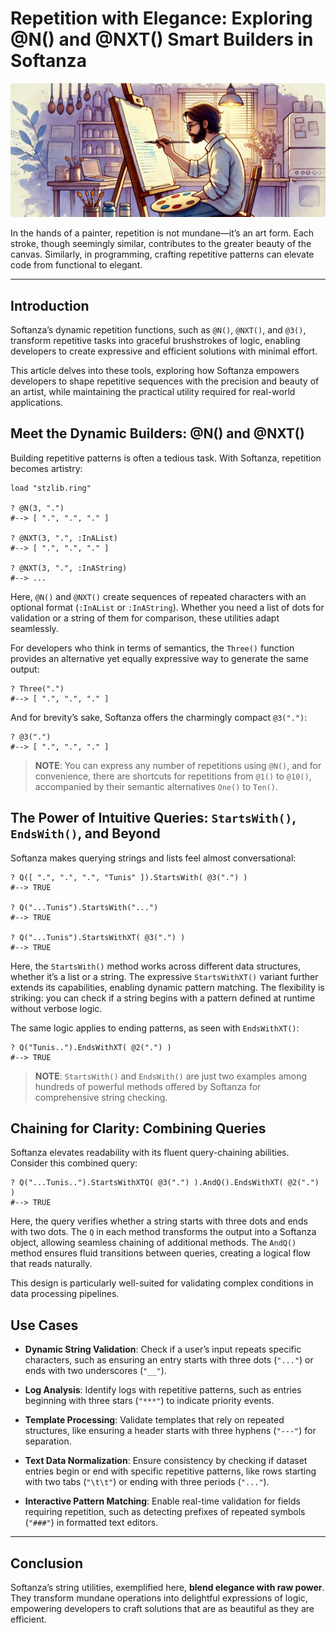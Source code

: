 # Repetition with Elegance: Exploring @N() and @NXT() Smart Builders in Softanza
![Repetition with Elegance in Softanza, by Microsoft Image AI](../images/stz-repetition-with-elegance.jpg)

In the hands of a painter, repetition is not mundane—it’s an art form. Each stroke, though seemingly similar, contributes to the greater beauty of the canvas. Similarly, in programming, crafting repetitive patterns can elevate code from functional to elegant. 

---

## Introduction

Softanza’s dynamic repetition functions, such as `@N()`, `@NXT()`, and `@3()`, transform repetitive tasks into graceful brushstrokes of logic, enabling developers to create expressive and efficient solutions with minimal effort.

This article delves into these tools, exploring how Softanza empowers developers to shape repetitive sequences with the precision and beauty of an artist, while maintaining the practical utility required for real-world applications.

## Meet the Dynamic Builders: @N() and @NXT()

Building repetitive patterns is often a tedious task. With Softanza, repetition becomes artistry:

```ring
load "stzlib.ring"

? @N(3, ".")
#--> [ ".", ".", "." ]

? @NXT(3, ".", :InAList)
#--> [ ".", ".", "." ]

? @NXT(3, ".", :InAString)
#--> ...
```

Here, `@N()` and `@NXT()` create sequences of repeated characters with an optional format (`:InAList` or `:InAString`). Whether you need a list of dots for validation or a string of them for comparison, these utilities adapt seamlessly.

For developers who think in terms of semantics, the `Three()` function provides an alternative yet equally expressive way to generate the same output:

```ring
? Three(".")
#--> [ ".", ".", "." ]
```

And for brevity’s sake, Softanza offers the charmingly compact `@3(".")`:

```ring
? @3(".")
#--> [ ".", ".", "." ]
```

>**NOTE**: You can express any number of repetitions using `@N()`, and for convenience, there are shortcuts for repetitions from `@1()` to `@10()`, accompanied by their semantic alternatives `One()` to `Ten()`.


## The Power of Intuitive Queries: `StartsWith()`, `EndsWith()`, and Beyond

Softanza makes querying strings and lists feel almost conversational:

```ring
? Q([ ".", ".", ".", "Tunis" ]).StartsWith( @3(".") )
#--> TRUE

? Q("...Tunis").StartsWith("...")
#--> TRUE

? Q("...Tunis").StartsWithXT( @3(".") )
#--> TRUE
```

Here, the `StartsWith()` method works across different data structures, whether it’s a list or a string. The expressive `StartsWithXT()` variant further extends its capabilities, enabling dynamic pattern matching. The flexibility is striking: you can check if a string begins with a pattern defined at runtime without verbose logic.

The same logic applies to ending patterns, as seen with `EndsWithXT()`:

```ring
? Q("Tunis..").EndsWithXT( @2(".") )
#--> TRUE
```
>**NOTE**: `StartsWith()` and `EndsWith()` are just two examples among hundreds of powerful methods offered by Softanza for comprehensive string checking.

## Chaining for Clarity: Combining Queries

Softanza elevates readability with its fluent query-chaining abilities. Consider this combined query:

```ring
? Q("...Tunis..").StartsWithXTQ( @3(".") ).AndQ().EndsWithXT( @2(".") )
#--> TRUE
```

Here, the query verifies whether a string starts with three dots and ends with two dots. The `Q` in each method transforms the output into a Softanza object, allowing seamless chaining of additional methods. The `AndQ()` method ensures fluid transitions between queries, creating a logical flow that reads naturally.

This design is particularly well-suited for validating complex conditions in data processing pipelines.


## Use Cases

- **Dynamic String Validation**: Check if a user’s input repeats specific characters, such as ensuring an entry starts with three dots (`"..."`) or ends with two underscores (`"__"`).

- **Log Analysis**: Identify logs with repetitive patterns, such as entries beginning with three stars (`"***"`) to indicate priority events.

- **Template Processing**: Validate templates that rely on repeated structures, like ensuring a header starts with three hyphens (`"---"`) for separation.

- **Text Data Normalization**: Ensure consistency by checking if dataset entries begin or end with specific repetitive patterns, like rows starting with two tabs (`"\t\t"`) or ending with three periods (`"..."`).

- **Interactive Pattern Matching**: Enable real-time validation for fields requiring repetition, such as detecting prefixes of repeated symbols (`"###"`) in formatted text editors.

---

## Conclusion

Softanza’s string utilities, exemplified here, **blend elegance with raw power**. They transform mundane operations into delightful expressions of logic, empowering developers to craft solutions that are as beautiful as they are efficient.